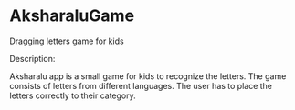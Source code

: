 AksharaluGame
=============

Dragging letters game for kids


Description: 

Aksharalu app is a small game for kids to recognize the letters.
The game consists of letters from different languages. The user has to place the letters correctly to their category.

